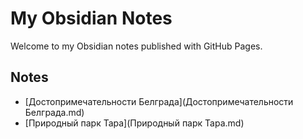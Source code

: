 # My Obsidian Notes

Welcome to my Obsidian notes published with GitHub Pages.

## Notes

- [Достопримечательности Белграда](Достопримечательности Белграда.md)
- [Природный парк Тара](Природный парк Тара.md)
